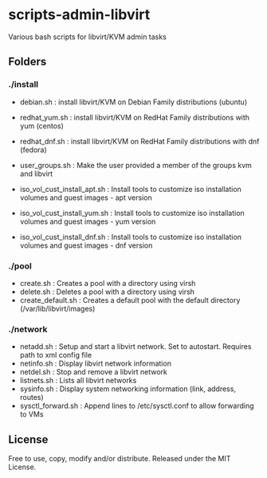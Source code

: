 # scripts-admin-libvirt
Various bash scripts for libvirt/KVM admin tasks

## Folders

### ./install
- debian.sh : install libvirt/KVM on Debian Family distributions (ubuntu)
- redhat_yum.sh : install libvirt/KVM on RedHat Family distributions with yum (centos)
- redhat_dnf.sh : install libvirt/KVM on RedHat Family distributions with dnf (fedora)

- user_groups.sh : Make the user provided a member of the groups kvm and libvirt

- iso_vol_cust_install_apt.sh : Install tools to customize iso installation volumes and guest images - apt version
- iso_vol_cust_install_yum.sh : Install tools to customize iso installation volumes and guest images - yum version
- iso_vol_cust_install_dnf.sh : Install tools to customize iso installation volumes and guest images - dnf version

### ./pool
- create.sh : Creates a pool with a directory using virsh
- delete.sh : Deletes a pool with a directory using virsh
- create_default.sh : Creates a default pool with the default directory (/var/lib/libvirt/images)

### ./network
- netadd.sh : Setup and start a libvirt network. Set to autostart. Requires path to xml config file
- netinfo.sh : Display libvirt network information
- netdel.sh : Stop and remove a libvirt network
- listnets.sh : Lists all libvirt networks
- sysinfo.sh : Display system networking information (link, address, routes)
- sysctl_forward.sh : Append lines to /etc/sysctl.conf to allow forwarding to VMs

## License

Free to use, copy, modify and/or distribute. Released under the MIT License.